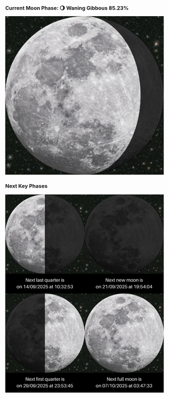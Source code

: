### Current Moon Phase: 🌖 Waning Gibbous 85.23%
![Moon Phase](moonphase.png)
### Next Key Phases
![Gallery](gallery.png)